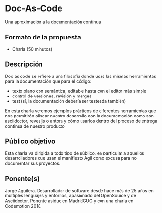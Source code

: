 # Doc-As-Code

Una aproximación a la documentación contínua

## Formato de la propuesta

* Charla (50 minutos)

## Descripción

Doc as code se refiere a una filosofía donde usas las mismas herramientas 
para la documentación que para el código:

- texto plano con semántica, editable hasta con el editor más simple
- control de versiones, revisión y merges
- test (sí, la documentación debería ser testeada también)

En esta charla veremos ejemplos prácticos de diferentes herramientas que nos 
permitirán alinear nuestro desarrollo con la documentación como son asciidoctor, 
revealjs  o antora y cómo usarlos dentro del proceso de entrega continua de nuestro producto

## Público objetivo

Esta charla va dirigida a todo tipo de público, en particular a aquellos desarrolladores que
usan el manifiesto Agil como excusa para no documentar sus proyectos.

## Ponente(s)

Jorge Aguilera. Desarrollador de software desde hace más de 25 años en múltiples lenguajes y entornos, apasionado del 
OpenSource y de Asciidoctor. Ponente asiduo en MadridGUG y con una charla en Codemotion 2018. 

